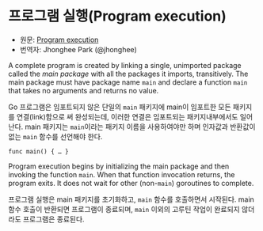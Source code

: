 # 프로그램 실행(Program execution)

 * 원문: [Program execution](https://golang.org/ref/spec#Program_execution)
 * 번역자: Jhonghee Park (@jhonghee)

A complete program is created by linking a single, unimported package called the *main package* with all the packages it imports, transitively. The main package must have package name `main` and declare a function `main` that takes no arguments and returns no value.

Go 프로그램은 임포트되지 않은 단일의 `main` 패키지에 main이 임포트한 모든 패키지를 연결(link)함으로 써 완성되는데, 이러한 연결은 임포트되는 패키지내부에서도 일어난다. main 패키지는 `main`이라는 패키지 이름을 사용하여야만 하며 인자값과 반환값이 없는 `main` 함수를 선언해야 한다.

```
func main() { … }
```

Program execution begins by initializing the main package and then invoking the function `main`. When that function invocation returns, the program exits. It does not wait for other (non-`main`) goroutines to complete.

프로그램 실행은 main 패키지를 초기화하고, `main` 함수를 호출하면서 시작된다.
main 함수 호출이 반환되면 프로그램이 종료되며, `main` 이외의 고루틴 작업이 완료되지 않더라도 프로그램은 종료된다.